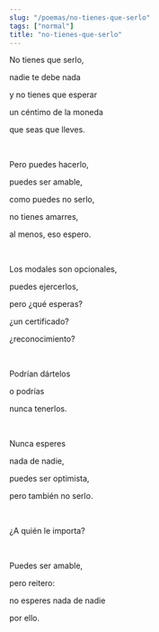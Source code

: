 ```yaml
---
slug: "/poemas/no-tienes-que-serlo"
tags: ["normal"]
title: "no-tienes-que-serlo"
---
```

No tienes que serlo,

nadie te debe nada

y no tienes que esperar

un céntimo de la moneda

que seas que lleves.

&nbsp;

Pero puedes hacerlo,

puedes ser amable,

como puedes no serlo,

no tienes amarres,

al menos, eso espero.

&nbsp;

Los modales son opcionales,

puedes ejercerlos,

pero ¿qué esperas?

¿un certificado?

¿reconocimiento?

&nbsp;

Podrían dártelos

o podrías

nunca tenerlos.

&nbsp;

Nunca esperes

nada de nadie,

puedes ser optimista,

pero también no serlo.

&nbsp;

¿A quién le importa?

&nbsp;

Puedes ser amable,

pero reitero:

no esperes nada de nadie

por ello.